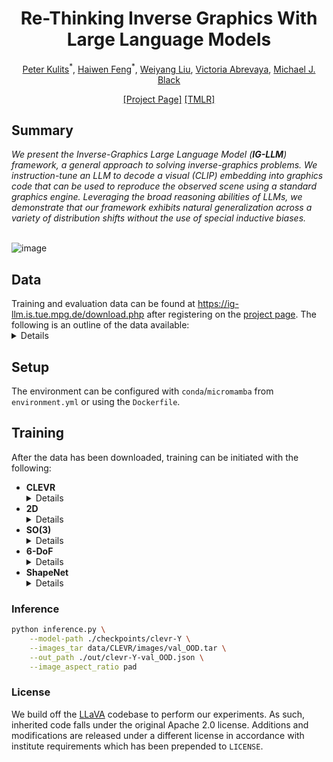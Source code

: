 <h1 align=center>Re-Thinking Inverse Graphics With Large Language Models</h1>

<p align=center><a href="https://kulits.github.io/">Peter Kulits</a><sup>*</sup>, <a href="https://ps.is.mpg.de/person/hfeng">Haiwen Feng</a><sup>*</sup>, <a href="https://wyliu.com/">Weiyang Liu</a>, <a href="https://is.mpg.de/~vabrevaya">Victoria Abrevaya</a>, <a href="https://ps.is.mpg.de/person/black">Michael J. Black</a></p>

<p align=center><a href="https://ig-llm.is.tue.mpg.de">[Project Page]</a> <a href="https://openreview.net/forum?id=u0eiu1MTS7">[TMLR]</a></p>

<h2>Summary</h2>
<em>We present the Inverse-Graphics Large Language Model (<b>IG-LLM</b>) framework, a general approach to solving inverse-graphics problems. We instruction-tune an LLM to decode a visual (CLIP) embedding into graphics code that can be used to reproduce the observed scene using a standard graphics engine. Leveraging the broad reasoning abilities of LLMs, we demonstrate that our framework exhibits natural generalization across a variety of distribution shifts without the use of special inductive biases.</em>
<br/><br/>

![image](https://ig-llm.is.tue.mpg.de/media/upload/header.jpeg)

<h2>Data</h2>
Training and evaluation data can be found at <a href="https://ig-llm.is.tue.mpg.de/download.php">https://ig-llm.is.tue.mpg.de/download.php</a> after registering on the <a href="https://ig-llm.is.tue.mpg.de/">project page</a>. The following is an outline of the data available:
<details>

```sh
├── CLEVR
│   ├── images
│   │   ├── train.tar
│   │   ├── val_ID.tar
│   │   └── val_OOD.tar
│   └── labels
│       ├── train.json
│       ├── val_ID.json
│       └── val_OOD.json
├── 2D
│   └── 2d.npz
├── SO3
│   ├── images
│   │   ├── train.tar
│   │   ├── val_ID.tar
│   │   └── val_OOD.tar
│   └── labels
│       ├── train.json
│       ├── val_ID.json
│       └── val_OOD.json
├── 6DoF
│   ├── images
│   │   ├── train.tar
│   │   └── val_ID.tar
│   └── labels
│       ├── train.json
│       └── val_ID.json
└── ShapeNet
    ├── images
    │   ├── train.tar
    │   ├── val_ID.tar
    │   ├── val_OOD_texture.tar
    │   └── val_OOD_shape.tar
    └── labels
        ├── train.json
        ├── val_ID.json
        ├── val_OOD_texture.json
        └── val_OOD_shape.json
```
</details>

<h2>Setup</h2>
The environment can be configured with <code>conda</code>/<code>micromamba</code> from <code>environment.yml</code> or using the <code>Dockerfile</code>.

<h2>Training</h2>
After the data has been downloaded, training can be initiated with the following:

<ul>
<li><b>CLEVR</b>
<details>

```sh
python train.py \
    --images_tar data/CLEVR/images/train.tar \
    --data_path data/CLEVR/images/train.json \
    --images_val_tar data/CLEVR/images/val_OOD.tar \
    --data_path_val data/CLEVR/labels/val_OOD.json \
    --per_device_train_batch_size X \
    --output_dir ./checkpoints/clevr-Y \
    --max_steps 40000 \
    --float_head_type (none|tanh_mlp_gelu) \
    --image_aspect_ratio pad \
    --num_samples 4000
```
</details>
</li>

<li><b>2D</b>
<details>
<code>2d.npz</code> is expected to be at <code>data/2d.npz</code> prior to running <code>train.py</code>.

```sh
python train.py \
    --data_path checkerboard_sparse \
    --data_path_val random \
    --per_device_train_batch_size X \
    --output_dir ./checkpoints/2d-Y \
    --max_steps 40000 \
    --float_head_type (none|tanh_mlp_gelu) \
    --image_aspect_ratio pad \
    --is_2d True
```
</details>
</li>

<li><b>SO(3)</b>
<details>

```sh
python train.py \
    --images_tar data/SO3/images/train.tar \
    --data_path data/SO3/images/train.json \
    --images_val_tar data/SO3/images/val_OOD.tar \
    --data_path_val data/SO3/labels/val_OOD.json \
    --per_device_train_batch_size X \
    --output_dir ./checkpoints/so3-Y \
    --max_steps 40000 \
    --float_head_type (none|tanh_mlp_gelu) \
    --image_aspect_ratio pad \
    --rotation_rep (euler_int|euler|aa|6d)
```
</details>
</li>

<li><b>6-DoF</b>
<details>

```sh
python train.py \
    --images_tar data/6DoF/images/train.tar \
    --data_path data/6DoF/images/train.json \
    --images_val_tar data/6DoF/images/val_ID.tar \
    --data_path_val data/6DoF/labels/val_ID.json \
    --per_device_train_batch_size X \
    --output_dir ./checkpoints/6dof-Y \
    --max_steps 200000 \
    --float_head_type (none|tanh_mlp_gelu) \
    --image_aspect_ratio pad \
    --rotation_rep (euler_int|euler|aa|6d)
```
</details>
</li>

<li><b>ShapeNet</b>
<details>

```sh
python train.py \
    --images_tar data/ShapeNet/images/train.tar \
    --data_path data/ShapeNet/images/train.json \
    --images_val_tar data/ShapeNet/images/val_OOD_texture.tar \
    --data_path_val data/ShapeNet/labels/val_OOD_texture.json \
    --per_device_train_batch_size X \
    --output_dir ./checkpoints/shapenet-Y \
    --max_steps 500000 \
    --float_head_type (none|tanh_mlp_gelu) \
    --image_aspect_ratio pad \
    --rotation_rep (euler_int|euler|aa|6d)
```
</details>
</li>
</ul>

<h3>Inference</h3>

```sh
python inference.py \
    --model-path ./checkpoints/clevr-Y \
    --images_tar data/CLEVR/images/val_OOD.tar \
    --out_path ./out/clevr-Y-val_OOD.json \
    --image_aspect_ratio pad
```

<h3>License</h3>
We build off the <a href="https://github.com/haotian-liu/LLaVA">LLaVA</a> codebase to perform our experiments. As such, inherited code falls under the original Apache 2.0 license. Additions and modifications are released under a different license in accordance with institute requirements which has been prepended to <code>LICENSE</code>.
